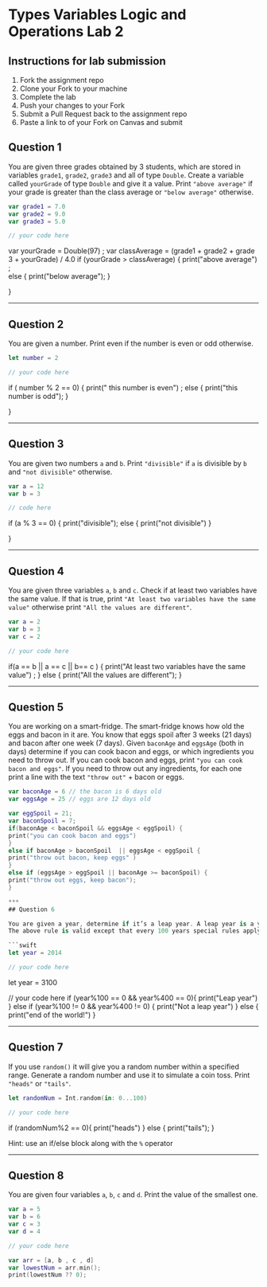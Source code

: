 # Types Variables Logic and Operations Lab 2

## Instructions for lab submission

1. Fork the assignment repo
1. Clone your Fork to your machine
1. Complete the lab
1. Push your changes to your Fork
1. Submit a Pull Request back to the assignment repo
1. Paste a link to of your Fork on Canvas and submit

## Question 1

You are given three grades obtained by 3 students, which are stored in variables `grade1`, `grade2`, `grade3` and all of type `Double`.
Create a variable called `yourGrade` of type `Double` and give it a value.
Print `"above average"` if your grade is greater than the class average or `"below average"` otherwise.

```swift
var grade1 = 7.0
var grade2 = 9.0
var grade3 = 5.0

// your code here
``` 
var yourGrade = Double(97) ; 
var classAverage = (grade1 + grade2 + grade 3 + yourGrade) / 4.0 
if (yourGrade > classAverage) { 
print("above average") ;  
else { 
print("below average"); 
    }

}

***
## Question 2

You are given a number. Print even if the number is even or odd otherwise.

```swift
let number = 2

// your code here
``` 
if ( number % 2 == 0) { 
print(" this number is even") ; 
else { 
print("this number is odd");
}

}

***
## Question 3

You are given two numbers `a` and `b`. Print `"divisible"` if `a` is divisible by `b` and `"not divisible"` otherwise.

```swift
var a = 12
var b = 3

// code here
``` 
if (a % 3 == 0) { 
print("divisible"); 
else { 
    print("not divisible")
}

}

***
## Question 4

You are given three variables `a`, `b` and `c`. Check if at least two variables have the same value. If that is true, print `"At least two variables have the same value"` otherwise print `"All the values are different"`.

```swift
var a = 2
var b = 3
var c = 2

// your code here
``` 
if(a == b || a == c || b== c ) { 
print("At least two variables have the same value") ; }
    else { 
    print("All the values are different");
}


***
## Question 5

You are working on a smart-fridge. The smart-fridge knows how old the eggs and bacon in it are. You know that eggs spoil after 3 weeks (21 days) and bacon after one week (7 days). Given `baconAge` and `eggsAge` (both in days) determine if you can cook bacon and eggs, or which ingredients you need to throw out. If you can cook bacon and eggs, print `"you can cook bacon and eggs"`. If you need to throw out any ingredients, for each one print a line with the text `"throw out"` + bacon or eggs.

```swift
var baconAge = 6 // the bacon is 6 days old
var eggsAge = 25 // eggs are 12 days old

var eggSpoil = 21;
var baconSpoil = 7;
if(baconAge < baconSpoil && eggsAge < eggSpoil) {
print("you can cook bacon and eggs")
}
else if baconAge > baconSpoil  || eggsAge < eggSpoil {
print("throw out bacon, keep eggs" )
}
else if (eggsAge > eggSpoil || baconAge >= baconSpoil) {
print("throw out eggs, keep bacon");
}

***
## Question 6

You are given a year, determine if it’s a leap year. A leap year is a year containing an extra day. It has 366 days instead of the normal 365 days. The extra day is added in February, which has 29 days instead of the normal 28 days. Leap years occur every 4 years. 2012 was a leap year and 2016 will also be a leap year.
The above rule is valid except that every 100 years special rules apply. Years that are divisible by 100 are not leap years if they are not also divisible by 400. For example 1900 was not a leap year, but 2000 was. Print `"Leap year!"` or `"Not a leap year!"` depending on the year you are provided.

```swift
let year = 2014

// your code here
``` 
let year = 3100

// your code here
if (year%100 == 0 && year%400 == 0){
print("Leap year")
}
else if (year%100 != 0 && year%400 != 0) {
print("Not a leap year")
}
else {
print("end of the world!")
}


***
## Question 7

If you use `random()` it will give you a random number within a specified range. Generate a random number and use it to simulate a coin toss. Print `"heads"` or `"tails"`.

```swift
let randomNum = Int.random(in: 0...100)

// your code here
``` 
if (randomNum%2 == 0){
print("heads") }
        else { 
        print("tails");
}


Hint: use an if/else block along with the `%` operator

***
## Question 8

You are given four variables `a`, `b`, `c` and `d`. Print the value of the smallest one.

```swift
var a = 5
var b = 6
var c = 3
var d = 4

// your code here

var arr = [a, b , c , d] 
var lowestNum = arr.min(); 
print(lowestNum ?? 0);
